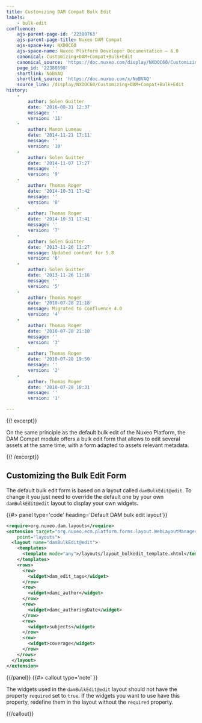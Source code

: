 ```yaml
---
title: Customizing DAM Compat Bulk Edit
labels:
    - bulk-edit
confluence:
    ajs-parent-page-id: '22380763'
    ajs-parent-page-title: Nuxeo DAM Compat
    ajs-space-key: NXDOC60
    ajs-space-name: Nuxeo Platform Developer Documentation — 6.0
    canonical: Customizing+DAM+Compat+Bulk+Edit
    canonical_source: 'https://doc.nuxeo.com/display/NXDOC60/Customizing+DAM+Compat+Bulk+Edit'
    page_id: '22380598'
    shortlink: NoBVAQ
    shortlink_source: 'https://doc.nuxeo.com/x/NoBVAQ'
    source_link: /display/NXDOC60/Customizing+DAM+Compat+Bulk+Edit
history:
    - 
        author: Solen Guitter
        date: '2016-08-31 12:37'
        message: ''
        version: '11'
    - 
        author: Manon Lumeau
        date: '2014-11-21 17:11'
        message: ''
        version: '10'
    - 
        author: Solen Guitter
        date: '2014-11-07 17:27'
        message: ''
        version: '9'
    - 
        author: Thomas Roger
        date: '2014-10-31 17:42'
        message: ''
        version: '8'
    - 
        author: Thomas Roger
        date: '2014-10-31 17:41'
        message: ''
        version: '7'
    - 
        author: Solen Guitter
        date: '2013-11-26 11:27'
        message: Updated content for 5.8
        version: '6'
    - 
        author: Solen Guitter
        date: '2013-11-26 11:16'
        message: ''
        version: '5'
    - 
        author: Thomas Roger
        date: '2010-07-28 21:18'
        message: Migrated to Confluence 4.0
        version: '4'
    - 
        author: Thomas Roger
        date: '2010-07-28 21:18'
        message: ''
        version: '3'
    - 
        author: Thomas Roger
        date: '2010-07-28 19:50'
        message: ''
        version: '2'
    - 
        author: Thomas Roger
        date: '2010-07-28 18:31'
        message: ''
        version: '1'

---
```

{{! excerpt}}

On the same principle as the default bulk edit of the Nuxeo Platform, the DAM Compat module offers a bulk edit form that allows to edit several assets at the same time, with a form adapted to assets relevant metadata.

{{! /excerpt}}

## Customizing the Bulk Edit Form

The default bulk edit form is based on a layout called `damBulkEdit@edit`. To change it you just need to override the default one by your own `damBulkEdit@edit` layout to display your own widgets.

{{#> panel type='code' heading='Default DAM bulk edit layout'}}

```xml
<require>org.nuxeo.dam.layouts</require>
<extension target="org.nuxeo.ecm.platform.forms.layout.WebLayoutManager"
    point="layouts">
  <layout name="damBulkEdit@edit">
    <templates>
      <template mode="any">/layouts/layout_bulkedit_template.xhtml</template>
    </templates>
    <rows>
      <row>
        <widget>dam_edit_tags</widget>
      </row>
      <row>
        <widget>damc_author</widget>
      </row>
      <row>
        <widget>damc_authoringDate</widget>
      </row>
      <row>
        <widget>subjects</widget>
      </row>
      <row>
        <widget>coverage</widget>
      </row>
    </rows>
  </layout>
</extension>

```

{{/panel}} {{#> callout type='note' }}

The widgets used in the&nbsp;`damBulkEdit@edit` layout should not have the property `required` set to `true`. If the widgets you want to use have this property, redefine them in the layout without the `required` property.

{{/callout}}